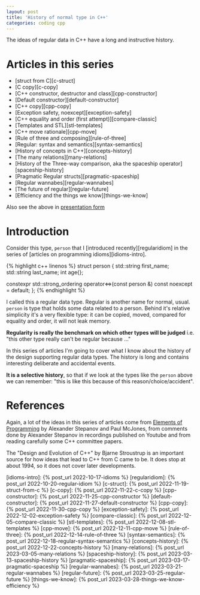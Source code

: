 ```yaml
---
layout: post
title: 'History of normal type in C++'
categories: coding cpp
---
```


The ideas of regular data in C++ have a long and instructive history.

# Articles in this series

- [struct from C][c-struct]
- [C copy][c-copy]
- [C++ constructor, destructor and class][cpp-constructor]
- [Default constructor][default-constructor]
- [C++ copy][cpp-copy]
- [Exception safety, noexcept][exception-safety]
- [C++ equality and order (first attempt)][compare-classic]
- [Templates and STL][stl-templates]
- [C++ move rationale][cpp-move]
- [Rule of three and composing][rule-of-three]
- [Regular: syntax and semantics][syntax-semantics]
- [History of concepts in C++][concepts-history]
- [The many relations][many-relations]
- [History of the Three-way comparison, aka the spaceship
  operator][spaceship-history]
- [Pragmatic Regular structs][pragmatic-spaceship]
- [Regular wannabes][regular-wannabes]
- [The future of regular][regular-future]
- [Efficiency and the things we know][things-we-know]

Also see the above in [presentation form][presentation]


# Introduction

Consider this type, `person` that I [introduced recently][regularidiom] in the
series of [articles on programming idioms][idioms-intro].

{% highlight c++ linenos %}
struct person
{
  std::string first_name;
  std::string last_name;
  int age{};

  constexpr std::strong_ordering
    operator<=>(const person &) const noexcept = default;
};
{% endhighlight %}

I called this a regular data type. Regular is another name for normal, usual.
`person` is type that holds some data related to a person. Behind it's relative
simplicity it's a very flexible type: it can be copied, moved, compared for
equality and order, it will not leak memory.

**Regularity is really the benchmark on which other types will be judged** i.e.
"this other type really can't be regular because ..."

In this series of articles I'm going to cover what I know about the history of
the design supporting regular data types. The history is long and contains
interesting deliberate and accidental events.

**It is a selective history**, so that if we look at the types like the
`person` above we can remember: "this is like this because of this
reason/choice/accident".


# References

Again, a lot of the ideas in this series of articles come from [Elements of
Programming][eop] by Alexander Stepanov and Paul McJones, from comments done by
Alexander Stepanov in recordings published on Youtube and from reading
carefully some C++ committee papers.

The "Design and Evolution of C++" by Bjarne Stroustrup is an important source
for how ideas that lead to C++ from C came to be. It does stop at about 1994,
so it does not cover later developments.


[eop]:                 http://elementsofprogramming.com/
[presentation]:        /presentations/2022-11-16-regular-history.html
[idioms-intro]:        {% post_url 2022-10-17-idioms %}
[regularidiom]:        {% post_url 2022-10-20-regular-idiom %}
[c-struct]:            {% post_url 2022-11-19-struct-from-c %}
[c-copy]:              {% post_url 2022-11-22-c-copy %}
[cpp-constructor]:     {% post_url 2022-11-25-cpp-constructor %}
[default-constructor]: {% post_url 2022-11-27-default-constructor %}
[cpp-copy]:            {% post_url 2022-11-30-cpp-copy %}
[exception-safety]:    {% post_url 2022-12-02-exception-safety %}
[compare-classic]:     {% post_url 2022-12-05-compare-classic %}
[stl-templates]:       {% post_url 2022-12-08-stl-templates %}
[cpp-move]:            {% post_url 2022-12-11-cpp-move %}
[rule-of-three]:       {% post_url 2022-12-14-rule-of-three %}
[syntax-semantics]:    {% post_url 2022-12-18-regular-syntax-semantics %}
[concepts-history]:    {% post_url 2022-12-22-concepts-history %}
[many-relations]:      {% post_url 2023-03-05-many-relations %}
[spaceship-history]:   {% post_url 2023-03-13-spaceship-history %}
[pragmatic-spaceship]: {% post_url 2023-03-17-pragmatic-spaceship %}
[regular-wannabes]:    {% post_url 2023-03-21-regular-wannabes %}
[regular-future]:      {% post_url 2023-03-25-regular-future %}
[things-we-know]:      {% post_url 2023-03-28-things-we-know-efficiency %}
